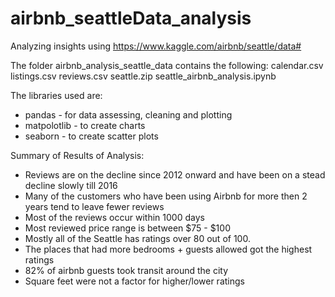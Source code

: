 # airbnb_seattleData_analysis
Analyzing insights using https://www.kaggle.com/airbnb/seattle/data#

The folder airbnb_analysis_seattle_data contains the following:
calendar.csv
listings.csv
reviews.csv
seattle.zip 
seattle_airbnb_analysis.ipynb

The libraries used are:
- pandas - for data assessing, cleaning and plotting
- matpolotlib - to create charts 
- seaborn - to create scatter plots 

Summary of Results of Analysis:
- Reviews are on the decline since 2012 onward and have been on a stead decline slowly till 2016
- Many of the customers who have been using Airbnb for more then 2 years tend to leave fewer reviews
- Most of the reviews occur within 1000 days 
- Most reviewed price range is between $75 - $100
- Mostly all of the Seattle has ratings over 80 out of 100. 
- The places that had more bedrooms + guests allowed got the highest ratings
- 82% of airbnb guests took transit around the city
- Square feet were not a factor for higher/lower ratings
